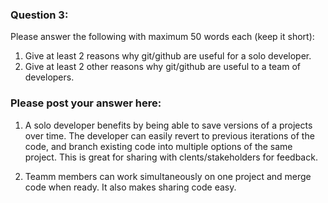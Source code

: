 ### Question 3:

Please answer the following with maximum 50 words each (keep it short):

1. Give at least 2 reasons why git/github are useful for a solo developer.
2. Give at least 2 other reasons why git/github are useful to a team of developers.


### Please post your answer here:
1. A solo developer benefits by being able to save versions of a projects over time. The developer can easily revert to previous iterations of the code, and branch existing code into multiple options of the same project. This is great for sharing with clents/stakeholders for feedback.

2. Teamm members can work simultaneously on one project and merge code when ready. It also makes sharing code easy.